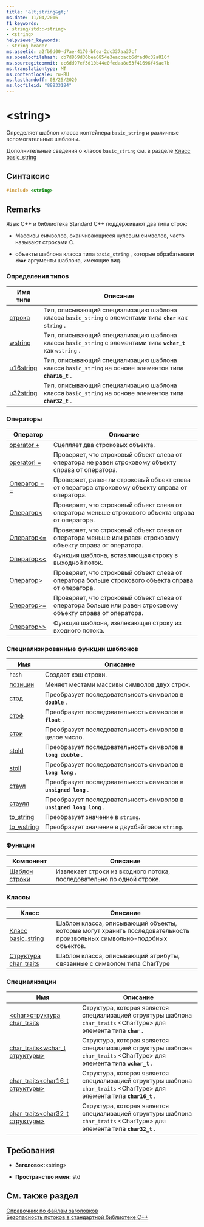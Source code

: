 ```yaml
---
title: '&lt;string&gt;'
ms.date: 11/04/2016
f1_keywords:
- string/std::<string>
- <string>
helpviewer_keywords:
- string header
ms.assetid: a2fb9d00-d7ae-4170-bfea-2dc337aa37cf
ms.openlocfilehash: cb7d869d36bea6854e3eacbacb6dfad0c32a816f
ms.sourcegitcommit: ec6dd97ef3d10b44e0fedaa8e53f41696f49ac7b
ms.translationtype: MT
ms.contentlocale: ru-RU
ms.lasthandoff: 08/25/2020
ms.locfileid: "88833184"
---
```

# <a name="ltstringgt"></a>&lt;string&gt;

Определяет шаблон класса контейнера `basic_string` и различные вспомогательные шаблоны.

Дополнительные сведения о классе `basic_string` см. в разделе [Класс basic_string](../standard-library/basic-string-class.md)

## <a name="syntax"></a>Синтаксис

```cpp
#include <string>
```

## <a name="remarks"></a>Remarks

Язык C++ и библиотека Standard C++ поддерживают два типа строк:

- Массивы символов, оканчивающиеся нулевым символов, часто называют строками C.

- объекты шаблона класса типа `basic_string` , которые обрабатывали **`char`** аргументы шаблона, имеющие вид.

### <a name="typedefs"></a>Определения типов

|Имя типа|Описание|
|-|-|
|[строка](../standard-library/string-typedefs.md#string)|Тип, описывающий специализацию шаблона класса `basic_string` с элементами типа **`char`** как `string` .|
|[wstring](../standard-library/string-typedefs.md#wstring)|Тип, описывающий специализацию шаблона класса `basic_string` с элементами типа **`wchar_t`** как `wstring` .|
|[u16string](../standard-library/string-typedefs.md#u16string)|Тип, описывающий специализацию шаблона класса `basic_string` на основе элементов типа **`char16_t`** .|
|[u32string](../standard-library/string-typedefs.md#u32string)|Тип, описывающий специализацию шаблона класса `basic_string` на основе элементов типа **`char32_t`** .|

### <a name="operators"></a>Операторы

|Оператор|Описание|
|-|-|
|[operator +](../standard-library/string-operators.md#op_add)|Сцепляет два строковых объекта.|
|[operator! =](../standard-library/string-operators.md#op_neq)|Проверяет, что строковый объект слева от оператора не равен строковому объекту справа от оператора. |
|[Оператор = =](../standard-library/string-operators.md#op_eq_eq)|Проверяет, равен ли строковый объект слева от оператора строковому объекту справа от оператора.|
|[Оператор<](../standard-library/string-operators.md#op_lt)|Проверяет, что строковый объект слева от оператора меньше строкового объекта справа от оператора.|
|[Оператор<=](../standard-library/string-operators.md#op_lt_eq)|Проверяет, что строковый объект слева от оператора меньше или равен строковому объекту справа от оператора.|
|[Оператор<\<](../standard-library/string-operators.md#op_lt_lt)|Функция шаблона, вставляющая строку в выходной поток.|
|[Оператор>](../standard-library/string-operators.md#op_gt)|Проверяет, что строковый объект слева от оператора больше строкового объекта справа от оператора.|
|[Оператор>=](../standard-library/string-operators.md#op_gt_eq)|Проверяет, что строковый объект слева от оператора больше или равен строковому объекту справа от оператора.|
|[Оператор>>](../standard-library/string-operators.md#op_gt_gt)|Функция шаблона, извлекающая строку из входного потока.|

### <a name="specialized-template-functions"></a>Специализированные функции шаблонов

|Имя|Описание|
|-|-|
|`hash`|Создает хэш строки.|
|[позиции](../standard-library/string-functions.md#swap)|Меняет местами массивы символов двух строк.|
|[стод](../standard-library/string-functions.md#stod)|Преобразует последовательность символов в **`double`** .|
|[стоф](../standard-library/string-functions.md#stof)|Преобразует последовательность символов в **`float`** .|
|[стои](../standard-library/string-functions.md#stoi)|Преобразует последовательность символов в целое число.|
|[stold](../standard-library/string-functions.md#stold)|Преобразует последовательность символов в **`long double`** .|
|[stoll](../standard-library/string-functions.md#stoll)|Преобразует последовательность символов в **`long long`** .|
|[стаул](../standard-library/string-functions.md#stoul)|Преобразует последовательность символов в **`unsigned long`** .|
|[стаулл](../standard-library/string-functions.md#stoull)|Преобразует последовательность символов в **`unsigned long long`** .|
|[to_string](../standard-library/string-functions.md#to_string)|Преобразует значение в `string`.|
|[to_wstring](../standard-library/string-functions.md#to_wstring)|Преобразует значение в двухбайтовое `string`.|

### <a name="functions"></a>Функции

|Компонент|Описание|
|-|-|
|[Шаблон строки](../standard-library/string-functions.md#getline)|Извлекает строки из входного потока, последовательно по одной строке.|

### <a name="classes"></a>Классы

|Класс|Описание|
|-|-|
|[Класс basic_string](../standard-library/basic-string-class.md)|Шаблон класса, описывающий объекты, которые могут хранить последовательность произвольных символьно-подобных объектов.|
|[Структура char_traits](../standard-library/char-traits-struct.md)|Шаблон класса, описывающий атрибуты, связанные с символом типа CharType|

### <a name="specializations"></a>Специализации

|Имя|Описание|
|-|-|
|[\<char>структура char_traits](../standard-library/char-traits-char-struct.md)|Структура, которая является специализацией структуры шаблона `char_traits` \<CharType> для элемента типа **`char`** .|
|[char_traits<wchar_t структуры>](../standard-library/char-traits-wchar-t-struct.md)|Структура, которая является специализацией структуры шаблона `char_traits` \<CharType> для элемента типа **`wchar_t`** .|
|[char_traits<char16_t структуры>](../standard-library/char-traits-char16-t-struct.md)|Структура, которая является специализацией структуры шаблона `char_traits` \<CharType> для элемента типа **`char16_t`** .|
|[char_traits<char32_t структуры>](../standard-library/char-traits-char32-t-struct.md)|Структура, которая является специализацией структуры шаблона `char_traits` \<CharType> для элемента типа **`char32_t`** .|

## <a name="requirements"></a>Требования

- **Заголовок:**\<string>

- **Пространство имен:** std

## <a name="see-also"></a>См. также раздел

[Справочник по файлам заголовков](../standard-library/cpp-standard-library-header-files.md)\
[Безопасность потоков в стандартной библиотеке C++](../standard-library/thread-safety-in-the-cpp-standard-library.md)
